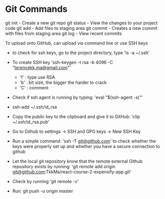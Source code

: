 # Git Commands

git init - Create a new git repo
git status - View the changes to your project code
git add - Add files to staging area
git commit - Creates a new commit with files from staging area
git log - View recent commits

To upload onto GitHub, can upload via command line or use SSH keys

- to check for ssh keys, go to the project directory, type 'ls -a ~/.ssh'

- To create SSH key 'ssh-keygen -t rsa -b 4096 -C "terencekk.ma@gmail.com"'
    - 't' : type use RSA
    - 'b' : bit size, the bigger the harder to crack
    - 'C' : comment 

- Check if ssh agent is running by typing:
'eval "$(ssh-agent -s)"'
- ssh-add ~/.ssh/id_rsa
- Copy the public key to the clipboard and give it to GitHub: 'clip ~/.ssh/id_rsa.pub'
- Go to Github to settings -> SSH and GPG keys -> New SSH Key
- Run a simple command: 'ssh -T git@github.com' to check whether the keys were properly set up and whether you have a secure connection to github 
- Let the local git repository know that the remote external Github repository exists by running:
'git remote add origin git@github.com:TkkMa/react-course-2-expensify-app.git'
- Check by running 'git remote -v'
- Run: git push -u origin master